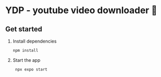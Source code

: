 # YDP - youtube video downloader 👋

## Get started

1. Install dependencies

   ```bash
   npm install
   ```

2. Start the app

   ```bash
    npx expo start
   ```
